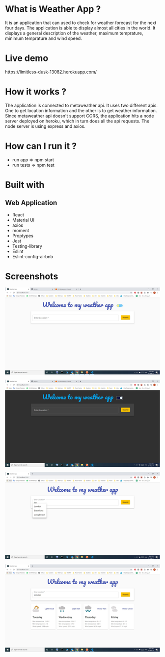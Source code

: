 # What is Weather App ? 
It is an application that can used to check for weather forecast for the next four days. The application 
is able to display almost all cities in the world. It displays a general description of the weather, maximum temprature, minimum temprature and wind speed.

# Live demo
https://limitless-dusk-13082.herokuapp.com/

# How it works ?
The application is connected to metaweather api. It uses two different apis. One to get location information and the other is to get weather information. Since metaweather api doesn't support CORS, the application hits a node server deployed on heroku, which in turn does all the api requests. The node server is using express and axios.

# How can I run it ?
* run app => npm start
* run tests => npm test

# Built with

## Web Application

* React
* Material UI
* axios
* moment
* Proptypes
* Jest
* Testing-library
* Eslint
* Eslint-config-airbnb

# Screenshots

![Dashboard screenshot](/screenshots/Capture_1.JPG)

![Dashboard Dark Mode screenshot](/screenshots/Capture_4.JPG)

![Menu screenshot](/screenshots/Capture_2.JPG)

![Weather screenshot](/screenshots/Capture_3.JPG)


